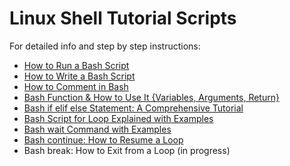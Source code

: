 # Linux Shell Tutorial Scripts

For detailed info and step by step instructions:
* [How to Run a Bash Script](https://phoenixnap.com/kb/run-bash-script)<br>
* [How to Write a Bash Script](https://phoenixnap.com/kb/write-bash-script) <br>
* [How to Comment in Bash](https://phoenixnap.com/kb/bash-comment)
* [Bash Function & How to Use It {Variables, Arguments, Return}](https://phoenixnap.com/kb/bash-function) <br>
* [Bash if elif else Statement: A Comprehensive Tutorial](https://phoenixnap.com/kb/bash-if-statement) <br>
* [Bash Script for Loop Explained with Examples](https://phoenixnap.com/kb/bash-for-loop) <br>
* [Bash wait Command with Examples](https://phoenixnap.com/kb/bash-wait-command) <br>
* [Bash continue: How to Resume a Loop](https://phoenixnap.com/kb/bash-continue)<br>
* Bash break: How to Exit from a Loop (in progress)
